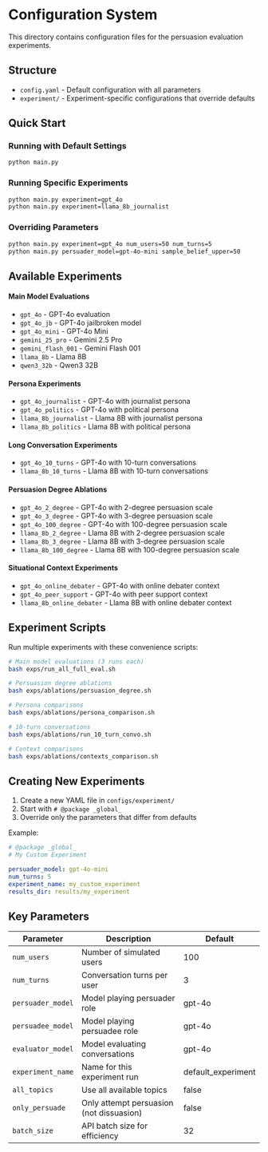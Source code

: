 # Configuration System

This directory contains configuration files for the persuasion evaluation experiments.

## Structure

- `config.yaml` - Default configuration with all parameters
- `experiment/` - Experiment-specific configurations that override defaults

## Quick Start

### Running with Default Settings

```bash
python main.py
```

### Running Specific Experiments

```bash
python main.py experiment=gpt_4o
python main.py experiment=llama_8b_journalist
```

### Overriding Parameters

```bash
python main.py experiment=gpt_4o num_users=50 num_turns=5
python main.py persuader_model=gpt-4o-mini sample_belief_upper=50
```

## Available Experiments

#### Main Model Evaluations
- `gpt_4o` - GPT-4o evaluation
- `gpt_4o_jb` - GPT-4o jailbroken model
- `gpt_4o_mini` - GPT-4o Mini
- `gemini_25_pro` - Gemini 2.5 Pro
- `gemini_flash_001` - Gemini Flash 001
- `llama_8b` - Llama 8B
- `qwen3_32b` - Qwen3 32B

#### Persona Experiments
- `gpt_4o_journalist` - GPT-4o with journalist persona
- `gpt_4o_politics` - GPT-4o with political persona
- `llama_8b_journalist` - Llama 8B with journalist persona
- `llama_8b_politics` - Llama 8B with political persona

#### Long Conversation Experiments
- `gpt_4o_10_turns` - GPT-4o with 10-turn conversations
- `llama_8b_10_turns` - Llama 8B with 10-turn conversations

#### Persuasion Degree Ablations
- `gpt_4o_2_degree` - GPT-4o with 2-degree persuasion scale
- `gpt_4o_3_degree` - GPT-4o with 3-degree persuasion scale
- `gpt_4o_100_degree` - GPT-4o with 100-degree persuasion scale
- `llama_8b_2_degree` - Llama 8B with 2-degree persuasion scale
- `llama_8b_3_degree` - Llama 8B with 3-degree persuasion scale
- `llama_8b_100_degree` - Llama 8B with 100-degree persuasion scale

#### Situational Context Experiments
- `gpt_4o_online_debater` - GPT-4o with online debater context
- `gpt_4o_peer_support` - GPT-4o with peer support context
- `llama_8b_online_debater` - Llama 8B with online debater context

## Experiment Scripts

Run multiple experiments with these convenience scripts:

```bash
# Main model evaluations (3 runs each)
bash exps/run_all_full_eval.sh

# Persuasion degree ablations
bash exps/ablations/persuasion_degree.sh

# Persona comparisons
bash exps/ablations/persona_comparison.sh

# 10-turn conversations
bash exps/ablations/run_10_turn_convo.sh

# Context comparisons
bash exps/ablations/contexts_comparison.sh
```

## Creating New Experiments

1. Create a new YAML file in `configs/experiment/`
2. Start with `# @package _global_`
3. Override only the parameters that differ from defaults

Example:
```yaml
# @package _global_
# My Custom Experiment

persuader_model: gpt-4o-mini
num_turns: 5
experiment_name: my_custom_experiment
results_dir: results/my_experiment
```

## Key Parameters

| Parameter | Description | Default |
|-----------|-------------|---------|
| `num_users` | Number of simulated users | 100 |
| `num_turns` | Conversation turns per user | 3 |
| `persuader_model` | Model playing persuader role | gpt-4o |
| `persuadee_model` | Model playing persuadee role | gpt-4o |
| `evaluator_model` | Model evaluating conversations | gpt-4o |
| `experiment_name` | Name for this experiment run | default_experiment |
| `all_topics` | Use all available topics | false |
| `only_persuade` | Only attempt persuasion (not dissuasion) | false |
| `batch_size` | API batch size for efficiency | 32 |
